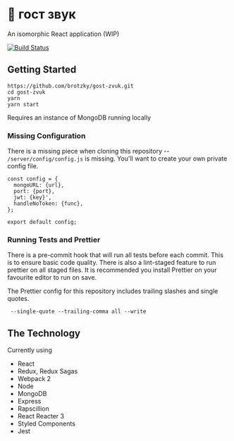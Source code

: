 # 👻 гост звук

An isomorphic React application (WIP)

[![Build Status](https://travis-ci.org/brotzky/gost-zvuk.svg?branch=master)](https://travis-ci.org/brotzky/gost-zvuk)

## Getting Started

```
https://github.com/brotzky/gost-zvuk.git
cd gost-zvuk
yarn
yarn start
```
Requires an instance of MongoDB running locally

### Missing Configuration

There is a missing piece when cloning this repository -- `/server/config/config.js` is missing.
You'll want to create your own private config file.
```
const config = {
  mongoURL: {url},
  port: {port},
  jwt: {key}',
  handleNoToken: {func},
};

export default config;
```

### Running Tests and Prettier

There is a pre-commit hook that will run all tests before each commit. This is to ensure
basic code quality. There is also a lint-staged feature to run prettier on all staged
files. It is recommended you install Prettier on your favourite editor to run on save.

The Prettier config for this repository includes trailing slashes and single quotes.
```
 --single-quote --trailing-comma all --write
```

## The Technology

Currently using
- React
- Redux, Redux Sagas
- Webpack 2
- Node
- MongoDB
- Express
- Rapscillion
- React Reacter 3
- Styled Components
- Jest
